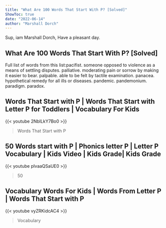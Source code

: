 ```yaml
---
title: "What Are 100 Words That Start With P? [Solved]"
ShowToc: true 
date: "2022-06-14"
author: "Marshall Dorch" 
---
```


Sup, iam Marshall Dorch, Have a pleasant day.
## What Are 100 Words That Start With P? [Solved]
Full list of words from this list:pacifist. someone opposed to violence as a means of settling disputes. 
 palliative. moderating pain or sorrow by making it easier to bear. 
 palpable. able to be felt by tactile examination. 
 panacea. hypothetical remedy for all ills or diseases. 
 pandemic. 
 pandemonium. 
 paradigm. 
 paradox.

## Words That Start with P | Words That Start with Letter P for Toddlers | Vocabulary For Kids
{{< youtube 2NbILkY7Bo0 >}}
>Words That Start with P

## 50 Words start with P | Phonics letter P | Letter P Vocabulary | Kids Video | Kids Grade| Kids Grade
{{< youtube pIvaaQSaUE0 >}}
>50 

## Vocabulary Words For Kids | Words From Letter P | Words That Start with P
{{< youtube vyZRKidcAC4 >}}
>Vocabulary 

